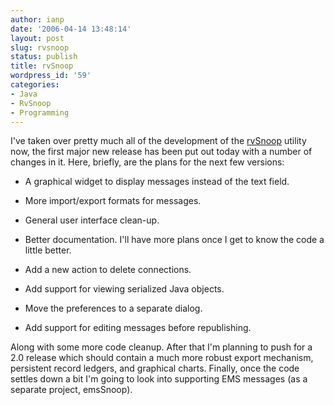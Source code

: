 ```yaml
---
author: ianp
date: '2006-04-14 13:48:14'
layout: post
slug: rvsnoop
status: publish
title: rvSnoop
wordpress_id: '59'
categories:
- Java
- RvSnoop
- Programming
---
```


I've taken over pretty much all of the development of the
[rvSnoop](http://rvsnoop.org) utility now, the first major new release
has been put out today with a number of changes in it. Here, briefly,
are the plans for the next few versions:

* A graphical widget to display messages instead of the text field.

* More import/export formats for messages.

* General user interface clean-up.

* Better documentation. I'll have more plans once I get to know the code a little better.

* Add a new action to delete connections.

* Add support for viewing serialized Java objects.

* Move the preferences to a separate dialog.

* Add support for editing messages before republishing.

Along
with some more code cleanup. After that I'm planning to push for a 2.0
release which should contain a much more robust export mechanism,
persistent record ledgers, and graphical charts. Finally, once the code
settles down a bit I'm going to look into supporting EMS messages (as a
separate project, emsSnoop).
